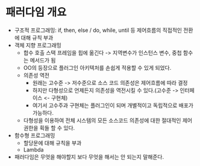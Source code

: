 # 패러다임 개요

- 구조적 프로그래밍: if, then, else / do, while, until 등 제어흐름의 직접적인 전환에 대해 규칙 부과
- 객체 지향 프로그래밍
    - 합수 호출 스택 프레임을 힙에 옮긴다 -> 지역변수가 인스턴스 변수, 중첩 함수는 메서드가 됨
    - OO의 등장으로 플러그인 아키텍처를 손쉽게 적용할 수 있게 되었다.
    - 의존성 역전
        - 원래는 고수준 -> 저수준으로 소스 코드 의존성은 제어흐름에 따라 결정
        - 하지만 다형성으로 언제든지 의존성을 역전시킬 수 있다.(고수준 -> 인터페이스 <- 구현체)
        - 여기서 고수주과 구현체는 플러그인이 되며 개별적이고 독립적으로 배포가 가능하다.
    - 다형성을 이용하여 전체 시스템의 모든 소스코드 의존성에 대한 절대적인 제어 권한을 획들 할 수 있다.
- 함수형 프로그래밍
    - 할당문에 대해 규칙을 부과
    - Lambda
- 패러다임은 무엇을 해야할지 보다 무엇을 해서는 안 되는지 말해준다.